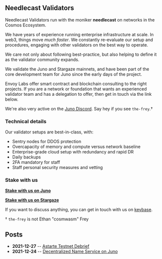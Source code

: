 ## Needlecast Validators

Needlecast Validators run with the moniker **needlecast** on networks in the Cosmos Ecosystem.

We have years of experience running enterprise infrastructure at scale. In web3, things move _much faster_. We constantly re-evaluate our setup and procedures, engaging with other validators on the best way to operate.

We care not only about following best-practice, but also helping to define it as the validator community expands.

We validate the Juno and Stargaze mainnets, and have been part of the core development team for Juno since the early days of the project.

Envoy Labs offer smart contract and blockchain consulting to the right projects. If you are a network or foundation that wants an experienced validator team and has a delegation to offer, then get in touch via the link below.

We're also very active on the [Juno Discord](https://discord.gg/wHdzjS5vXx). Say hey if you see `the-frey`.†

### Technical details

Our validator setups are best-in-class, with:

- Sentry nodes for DDOS protection
- Overcapacity of memory and compute versus network baseline
- Enterprise-grade cloud setup with redundancy and rapid DR
- Daily backups
- 2FA mandatory for staff
- Staff personal security measures and vetting

### Stake with us

**[Stake with us on Juno](https://www.mintscan.io/juno/validators/junovaloper17dn5e2n6w60pzyxeq79apr05r6jzfw7wgq3m07)**

**[Stake with us on Stargaze](https://www.mintscan.io/stargaze/validators/starsvaloper17dn5e2n6w60pzyxeq79apr05r6jzfw7w7d8xrj)**

If you want to discuss anything, you can get in touch with us on [keybase](https://keybase.io/needlecast).

† `the-frey` is not Ethan "cosmwasm" Frey

## Posts

- **2021-12-27** -- [Astarte Testnet Debrief](./posts/astarte.html)
- **2021-12-24** -- [Decentralized Name Service on Juno](./posts/nameservice.html)
